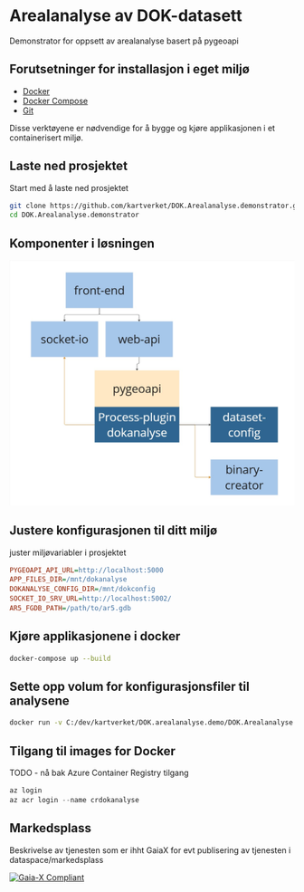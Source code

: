 # Arealanalyse av DOK-datasett
Demonstrator for oppsett av arealanalyse basert på pygeoapi

## Forutsetninger for installasjon i eget miljø
- [Docker](https://www.docker.com/)
- [Docker Compose](https://docs.docker.com/compose/)
- [Git](https://git-scm.com/)

Disse verktøyene er nødvendige for å bygge og kjøre applikasjonen i et containerisert miljø.

## Laste ned prosjektet
Start med å laste ned prosjektet

```bash
git clone https://github.com/kartverket/DOK.Arealanalyse.demonstrator.git
cd DOK.Arealanalyse.demonstrator
```

## Komponenter i løsningen
![Arkitektur](komponenter.jpg)


## Justere konfigurasjonen til ditt miljø
juster miljøvariabler i prosjektet

```ini
PYGEOAPI_API_URL=http://localhost:5000
APP_FILES_DIR=/mnt/dokanalyse
DOKANALYSE_CONFIG_DIR=/mnt/dokconfig
SOCKET_IO_SRV_URL=http://localhost:5002/
AR5_FGDB_PATH=/path/to/ar5.gdb
```
## Kjøre applikasjonene i docker 
```bash
docker-compose up --build
```

## Sette opp volum for konfigurasjonsfiler til analysene
```bash
docker run -v C:/dev/kartverket/DOK.arealanalyse.demo/DOK.Arealanalyse.demonstrator/config:/mnt/dokconfig pygeoapi-pygeoapi-1
```

## Tilgang til images for Docker
TODO - nå bak Azure Container Registry tilgang
```powershell
az login
az acr login --name crdokanalyse
```

## Markedsplass
Beskrivelse av tjenesten som er ihht GaiaX for evt publisering av tjenesten i dataspace/markedsplass

[![Gaia-X Compliant](https://img.shields.io/badge/Gaia--X-Compliant-blue)](./gaia-x/self-description.json)
